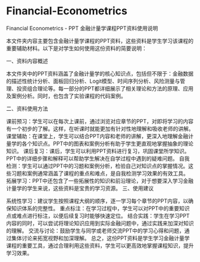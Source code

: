 # Financial-Econometrics
Financial Econometrics - PPT
金融计量学课程PPT资料使用说明

本文件夹内容主要包含金融计量学课程的PPT资料，这些资料是学生学习该课程的重要辅助材料。以下是对学生如何使用这份资料的简要说明：

一、资料内容概述

本文件夹中的PPT资料涵盖了金融计量学的核心知识点，包括但不限于：金融数据的描述性统计分析、面板回归分析、Logit模型、时间序列分析、风险测量与管理、投资组合理论等。每一部分的PPT都详细展示了相关理论和方法的原理、应用及案例分析。同时，也包含了实验课程的代码案例。

二、资料使用方法

课前预习：学生可以在每次上课前，通过浏览对应章节的PPT，对即将学习的内容有一个初步的了解。这样，在听课时就能更加有针对性地理解和吸收老师的讲解。
课堂辅助：在课堂上，学生可以结合PPT内容和老师的讲解，更深入地理解金融计量学的各个知识点。PPT中的图表和案例分析有助于学生更直观地掌握抽象的理论知识。
课后复习：课后，学生可以利用PPT资料进行复习，巩固课堂所学知识。PPT中的详细步骤和解释可以帮助学生解决在自学过程中遇到的疑难问题。
自我检测：学生可以通过PPT中的习题和案例分析，检验自己对知识点的掌握情况。这些习题和案例通常涵盖了课程的重点和难点，是自我检测学习效果的有效工具。
拓展学习：PPT中还包含了一些拓展性的知识和前沿理论，对于想要深入学习金融计量学的学生来说，这些资料是宝贵的学习资源。
三、使用建议

系统性学习：建议学生按照课程大纲的顺序，逐一学习每个章节的PPT内容，以确保知识体系的完整性。
重点标注：在学习过程中，学生可以对PPT中的重要知识点或难点进行标注，以便后续复习时能够快速定位。
结合实践：学生在学习PPT内容的同时，可以尝试将理论知识应用到实际金融问题中，通过实践来加深对知识的理解。
交流与讨论：鼓励学生与同学或老师交流PPT中的学习心得和问题，通过集体讨论来拓宽视野和加深理解。
总之，这份PPT资料是学生学习金融计量学课程的重要工具，通过合理利用这些资料，学生可以更高效地掌握课程知识，提升学习效果。
